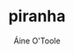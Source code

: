 ---
title: 'piranha'
author: Áine O'Toole
group: software
permalink: /civet/
logo: piranha_logo.svg
description: polio investigation resource automating nanopore hapoltype analysis
github: https://github.com/artic-network/piranha
---